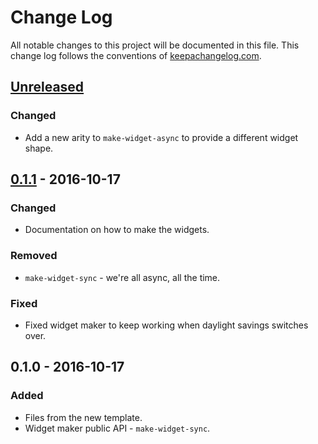 # Change Log
All notable changes to this project will be documented in this file. This change log follows the conventions of [keepachangelog.com](http://keepachangelog.com/).

## [Unreleased]
### Changed
- Add a new arity to `make-widget-async` to provide a different widget shape.

## [0.1.1] - 2016-10-17
### Changed
- Documentation on how to make the widgets.

### Removed
- `make-widget-sync` - we're all async, all the time.

### Fixed
- Fixed widget maker to keep working when daylight savings switches over.

## 0.1.0 - 2016-10-17
### Added
- Files from the new template.
- Widget maker public API - `make-widget-sync`.

[Unreleased]: https://github.com/your-name/tweetbot/compare/0.1.1...HEAD
[0.1.1]: https://github.com/your-name/tweetbot/compare/0.1.0...0.1.1
